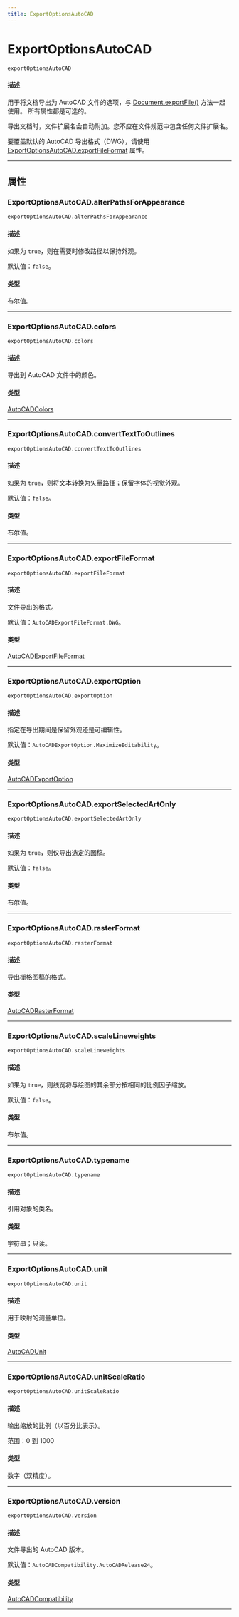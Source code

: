 ```yaml
---
title: ExportOptionsAutoCAD
---
```

# ExportOptionsAutoCAD

`exportOptionsAutoCAD`

#### 描述

用于将文档导出为 AutoCAD 文件的选项，与 [Document.exportFile()](Document.md#documentexportfile) 方法一起使用。
所有属性都是可选的。

导出文档时，文件扩展名会自动附加。您不应在文件规范中包含任何文件扩展名。

要覆盖默认的 AutoCAD 导出格式（DWG），请使用 [ExportOptionsAutoCAD.exportFileFormat](#exportoptionsautocadexportfileformat) 属性。

---

## 属性

### ExportOptionsAutoCAD.alterPathsForAppearance

`exportOptionsAutoCAD.alterPathsForAppearance`

#### 描述

如果为 `true`，则在需要时修改路径以保持外观。

默认值：`false`。

#### 类型

布尔值。

---

### ExportOptionsAutoCAD.colors

`exportOptionsAutoCAD.colors`

#### 描述

导出到 AutoCAD 文件中的颜色。

#### 类型

[AutoCADColors](scripting-constants.md#autocadcolors)

---

### ExportOptionsAutoCAD.convertTextToOutlines

`exportOptionsAutoCAD.convertTextToOutlines`

#### 描述

如果为 `true`，则将文本转换为矢量路径；保留字体的视觉外观。

默认值：`false`。

#### 类型

布尔值。

---

### ExportOptionsAutoCAD.exportFileFormat

`exportOptionsAutoCAD.exportFileFormat`

#### 描述

文件导出的格式。

默认值：`AutoCADExportFileFormat.DWG`。

#### 类型

[AutoCADExportFileFormat](scripting-constants.md#autocadexportfileformat)

---

### ExportOptionsAutoCAD.exportOption

`exportOptionsAutoCAD.exportOption`

#### 描述

指定在导出期间是保留外观还是可编辑性。

默认值：`AutoCADExportOption.MaximizeEditability`。

#### 类型

[AutoCADExportOption](scripting-constants.md#autocadexportoption)

---

### ExportOptionsAutoCAD.exportSelectedArtOnly

`exportOptionsAutoCAD.exportSelectedArtOnly`

#### 描述

如果为 `true`，则仅导出选定的图稿。

默认值：`false`。

#### 类型

布尔值。

---

### ExportOptionsAutoCAD.rasterFormat

`exportOptionsAutoCAD.rasterFormat`

#### 描述

导出栅格图稿的格式。

#### 类型

[AutoCADRasterFormat](scripting-constants.md#autocadrasterformat)

---

### ExportOptionsAutoCAD.scaleLineweights

`exportOptionsAutoCAD.scaleLineweights`

#### 描述

如果为 `true`，则线宽将与绘图的其余部分按相同的比例因子缩放。

默认值：`false`。

#### 类型

布尔值。

---

### ExportOptionsAutoCAD.typename

`exportOptionsAutoCAD.typename`

#### 描述

引用对象的类名。

#### 类型

字符串；只读。

---

### ExportOptionsAutoCAD.unit

`exportOptionsAutoCAD.unit`

#### 描述

用于映射的测量单位。

#### 类型

[AutoCADUnit](scripting-constants.md#autocadunit)

---

### ExportOptionsAutoCAD.unitScaleRatio

`exportOptionsAutoCAD.unitScaleRatio`

#### 描述

输出缩放的比例（以百分比表示）。

范围：0 到 1000

#### 类型

数字（双精度）。

---

### ExportOptionsAutoCAD.version

`exportOptionsAutoCAD.version`

#### 描述

文件导出的 AutoCAD 版本。

默认值：`AutoCADCompatibility.AutoCADRelease24`。

#### 类型

[AutoCADCompatibility](scripting-constants.md#autocadcompatibility)

---